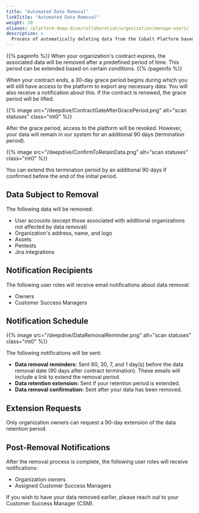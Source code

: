 ```yaml
---
title: "Automated Data Removal"
linkTitle: "Automated Data Removal"
weight: 20
aliases: /platform-deep-dive/collaboration/organization/manage-users/
description: >
  Process of automatically deleting data from the Cobalt Platform based on predefined rules and schedules.
---
```


{{% pageinfo %}}
When your organization's contract expires, the associated data will be removed after a predefined period of time. This period can be extended based on certain conditions.
{{% /pageinfo %}}

When your contract ends, a 30-day grace period begins during which you will still have access to the platform to export any necessary data. You will also receive a notification about this. If the contract is renewed, the grace period will be lifted.

{{% image src="/deepdive/ContractGateAfterGracePeriod.png" alt="scan statuses" class="mt0" %}}

After the grace period, access to the platform will be revoked. However, your data will remain in our system for an additional 90 days (termination period). 

{{% image src="/deepdive/ConfirmToRetainData.png" alt="scan statuses" class="mt0" %}}

You can extend this termination period by an additional 90 days if confirmed before the end of the initial period.

## Data Subject to Removal

The following data will be removed:

- User accounts (except those associated with additional organizations not affected by data removal)
- Organization's address, name, and logo
- Assets
- Pentests
- Jira integrations

## Notification Recipients

The following user roles will receive email notifications about data removal:

- Owners
- Customer Success Managers

## Notification Schedule

{{% image src="/deepdive/DataRemovalReminder.png" alt="scan statuses" class="mt0" %}}

The following notifications will be sent:

- **Data removal reminders:** Sent 60, 30, 7, and 1 day(s) before the data removal date (90 days after contract termination). These emails will include a link to extend the removal period.
- **Data retention extension:** Sent if your retention period is extended.
- **Data removal confirmation:** Sent after your data has been removed.

## Extension Requests

Only organization owners can request a 90-day extension of the data retention period.

## Post-Removal Notifications

After the removal process is complete, the following user roles will receive notifications:

- Organization owners
- Assigned Customer Success Managers

If you wish to have your data removed earlier, please reach out to your Customer Success Manager (CSM).